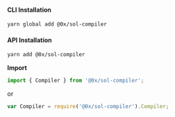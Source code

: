 #### CLI Installation

```bash
yarn global add @0x/sol-compiler
```

#### API Installation

```bash
yarn add @0x/sol-compiler
```

**Import**

```typescript
import { Compiler } from '@0x/sol-compiler';
```

or

```javascript
var Compiler = require('@0x/sol-compiler').Compiler;
```
